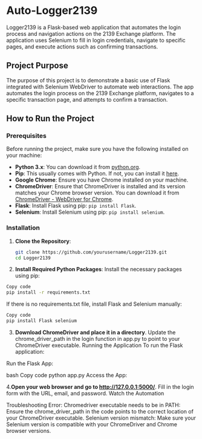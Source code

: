 # Auto-Logger2139

Logger2139 is a Flask-based web application that automates the login process and navigation actions on the 2139 Exchange platform. The application uses Selenium to fill in login credentials, navigate to specific pages, and execute actions such as confirming transactions.

## Project Purpose

The purpose of this project is to demonstrate a basic use of Flask integrated with Selenium WebDriver to automate web interactions. The app automates the login process on the 2139 Exchange platform, navigates to a specific transaction page, and attempts to confirm a transaction.

## How to Run the Project

### Prerequisites

Before running the project, make sure you have the following installed on your machine:

- **Python 3.x**: You can download it from [python.org](https://www.python.org/downloads/).
- **Pip**: This usually comes with Python. If not, you can install it [here](https://pip.pypa.io/en/stable/installation/).
- **Google Chrome**: Ensure you have Chrome installed on your machine.
- **ChromeDriver**: Ensure that ChromeDriver is installed and its version matches your Chrome browser version. You can download it from [ChromeDriver - WebDriver for Chrome](https://sites.google.com/a/chromium.org/chromedriver/downloads).
- **Flask**: Install Flask using pip: `pip install Flask`.
- **Selenium**: Install Selenium using pip: `pip install selenium`.

### Installation


1. **Clone the Repository**:
   ```bash
   git clone https://github.com/yourusername/Logger2139.git
   cd Logger2139

2. **Install Required Python Packages**:
Install the necessary packages using pip:

  ```bash
  Copy code
  pip install -r requirements.txt
  ```
If there is no requirements.txt file, install Flask and Selenium manually:
  
  ```bash
  Copy code
  pip install Flask selenium
  ```


3. **Download ChromeDriver and place it in a directory**.
Update the chrome_driver_path in the login function in app.py to point to your ChromeDriver executable.
Running the Application
To run the Flask application:

Run the Flask App:

bash
Copy code
python app.py
Access the App:

4.**Open your web browser and go to http://127.0.0.1:5000/**.
Fill in the login form with the URL, email, and password.
Watch the Automation

Troubleshooting
Error: Chromedriver executable needs to be in PATH:
Ensure the chrome_driver_path in the code points to the correct location of your ChromeDriver executable.
Selenium version mismatch:
Make sure your Selenium version is compatible with your ChromeDriver and Chrome browser versions.

